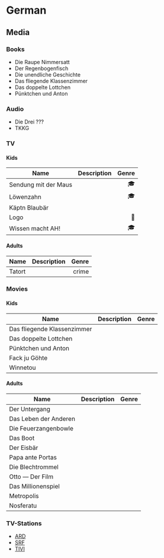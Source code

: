 # German
## Media
### Books
- Die Raupe Nimmersatt
- Der Regenbogenfisch
- Die unendliche Geschichte
- Das fliegende Klassenzimmer
- Das doppelte Lottchen
- Pünktchen und Anton
### Audio
- Die Drei ???
- TKKG
### TV
#### Kids
Name  | Description | Genre |
 ------------ | :-----------: | -----------: |
 Sendung mit der Maus | |:mortar_board:|
 Löwenzahn | | :mortar_board:|
 Käptn Blaubär | | |
 Logo | | :newspaper:|
 Wissen macht AH! | | :mortar_board:|
#### Adults
Name  | Description | Genre |
 ------------ | :-----------: | -----------: |
 Tatort | |crime|

### Movies
#### Kids
Name  | Description | Genre |
 ------------ | :-----------: | -----------: |
 Das fliegende Klassenzimmer | | |
 Das doppelte Lottchen | | | 
 Pünktchen und Anton | | | 
 Fack ju Göhte | | |
 Winnetou | || 
#### Adults
Name  | Description | Genre |
 ------------ | :-----------: | -----------: |
 Der Untergang | | |
 Das Leben der Anderen | | |
 Die Feuerzangenbowle | | |
 Das Boot | | |
 Der Eisbär | | |
 Papa ante Portas | | |
 Die Blechtrommel | | |
 Otto — Der Film | | | 
 Das Millionenspiel | ||  
 Metropolis | ||  
 Nosferatu | || 
### TV-Stations
- [ARD](http://www.ardmediathek.de/tv)
- [SRF](http://www.srf.ch/)
- [TIVI](http://www.tivi.de/)
